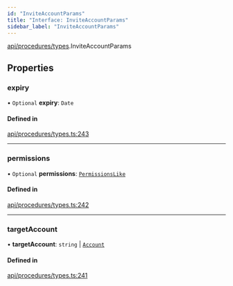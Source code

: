 ```yaml
---
id: "InviteAccountParams"
title: "Interface: InviteAccountParams"
sidebar_label: "InviteAccountParams"
---
```


[api/procedures/types](../../../../../modules/API/Procedures/Types/Types.md).InviteAccountParams

## Properties

### expiry

• `Optional` **expiry**: `Date`

#### Defined in

[api/procedures/types.ts:243](https://github.com/PolymeshAssociation/polymesh-sdk/blob/adcc38781/src/api/procedures/types.ts#L243)

___

### permissions

• `Optional` **permissions**: [`PermissionsLike`](../../../../../modules/Types/Types.md#permissionslike)

#### Defined in

[api/procedures/types.ts:242](https://github.com/PolymeshAssociation/polymesh-sdk/blob/adcc38781/src/api/procedures/types.ts#L242)

___

### targetAccount

• **targetAccount**: `string` \| [`Account`](../../../../../classes/API/Entities/Account/Account.md)

#### Defined in

[api/procedures/types.ts:241](https://github.com/PolymeshAssociation/polymesh-sdk/blob/adcc38781/src/api/procedures/types.ts#L241)
